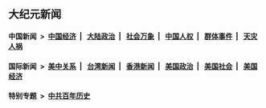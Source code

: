 ## 大纪元新闻

#### 中国新闻 &nbsp;>&nbsp; [中国经济](indexes/ncid283/README.md?10211645) &nbsp;| &nbsp; [大陆政治](indexes/ncid277/README.md?10211645) &nbsp;| &nbsp; [社会万象](indexes/ncid282/README.md?10211645) &nbsp;| &nbsp; [中国人权](indexes/ncid278/README.md?10211645) &nbsp;| &nbsp; [群体事件](indexes/ncid279/README.md?10211645) &nbsp;| &nbsp; [天灾人祸](indexes/ncid280/README.md?10211645)

#### 国际新闻 &nbsp;>&nbsp; [美中关系](indexes/nf1412576/README.md?10211645) &nbsp;| &nbsp; [台湾新闻](indexes/ncid1349361/README.md?10211645) &nbsp;| &nbsp; [香港新闻](indexes/ncid1349362/README.md?10211645) &nbsp;| &nbsp; [美国政治](indexes/ncid1078159/README.md?10211645) &nbsp;| &nbsp; [美国社会](indexes/ncid1078160/README.md?10211645) &nbsp;| &nbsp; [美国经济](indexes/ncid1078158/README.md?10211645)

#### 特别专题 &nbsp;>&nbsp; [中共百年历史](https://github.com/epoch-news/epoch-special/blob/master/README.md?10211645)  
